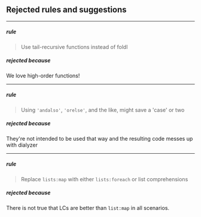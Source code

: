 ## Rejected rules and suggestions

***

##### rule
>  Use tail-recursive functions instead of foldl

##### rejected because
  We love high-order functions!

***

##### rule
>  Using ``'andalso'``, ``'orelse'``, and the like, might save a 'case' or two

##### rejected because
  They're not intended to be used that way and the resulting code messes up with dialyzer

***

##### rule
> Replace ``lists:map`` with either ``lists:foreach`` or list comprehensions

##### rejected because
  There is not true that LCs are better than ``list:map`` in all scenarios.
